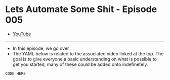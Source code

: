 # Lets Automate Some Shit - Episode 005
- [YouTube]()

___
- In this episode, we go over 
- The YAML below is related to the associated video linked at the top. The goal is to give everyone a basic understanding on what is possible to get you started, many of these could be added onto indefinetely. 
```
CODE HERE
```
